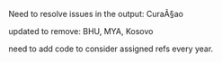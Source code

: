 Need to resolve issues in the output: CuraÃ§ao

updated to remove: BHU, MYA, Kosovo

need to add code to consider assigned refs every year. 


